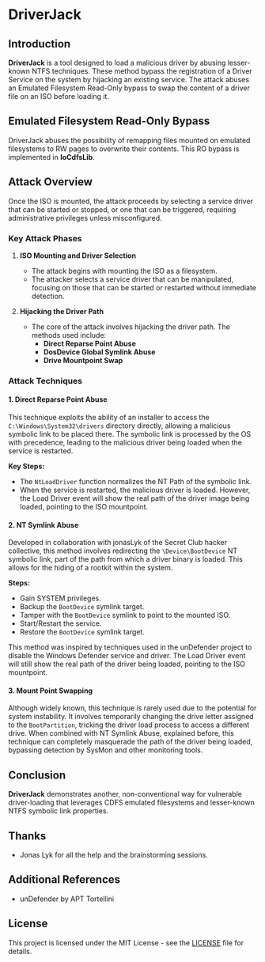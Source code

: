 # DriverJack

## Introduction

**DriverJack** is a tool designed to load a malicious driver by abusing lesser-known NTFS techniques. These method bypass the registration of a Driver Service on the system by hijacking an existing service. 
The attack abuses an Emulated Filesystem Read-Only bypass to swap the content of a driver file on an ISO before loading it.

## Emulated Filesystem Read-Only Bypass

DriverJack abuses the possibility of remapping files mounted on emulated filesystems to RW pages to overwrite their contents. This RO bypass is implemented in **IoCdfsLib**.

## Attack Overview

Once the ISO is mounted, the attack proceeds by selecting a service driver that can be started or stopped, or one that can be triggered, requiring administrative privileges unless misconfigured. 

### Key Attack Phases

1. **ISO Mounting and Driver Selection**
   - The attack begins with mounting the ISO as a filesystem.
   - The attacker selects a service driver that can be manipulated, focusing on those that can be started or restarted without immediate detection.

2. **Hijacking the Driver Path**
   - The core of the attack involves hijacking the driver path. The methods used include:
     - **Direct Reparse Point Abuse**
     - **DosDevice Global Symlink Abuse**
     - **Drive Mountpoint Swap**

### Attack Techniques

#### 1. Direct Reparse Point Abuse

This technique exploits the ability of an installer to access the `C:\Windows\System32\drivers` directory directly, allowing a malicious symbolic link to be placed there. The symbolic link is processed by the OS with precedence, leading to the malicious driver being loaded when the service is restarted.

**Key Steps:**
- The `NtLoadDriver` function normalizes the NT Path of the symbolic link.
- When the service is restarted, the malicious driver is loaded. However, the Load Driver event will show the real path of the driver image being loaded, pointing to the ISO mountpoint.

#### 2. NT Symlink Abuse

Developed in collaboration with jonasLyk of the Secret Club hacker collective, this method involves redirecting the `\Device\BootDevice` NT symbolic link, part of the path from which a driver binary is loaded. This allows for the hiding of a rootkit within the system.

**Steps:**
- Gain SYSTEM privileges.
- Backup the `BootDevice` symlink target.
- Tamper with the `BootDevice` symlink to point to the mounted ISO.
- Start/Restart the service.
- Restore the `BootDevice` symlink target.

This method was inspired by techniques used in the unDefender project to disable the Windows Defender service and driver. The Load Driver event will still show the real path of the driver being loaded, pointing to the ISO mountpoint.

#### 3. Mount Point Swapping

Although widely known, this technique is rarely used due to the potential for system instability. It involves temporarily changing the drive letter assigned to the `BootPartition`, tricking the driver load process to access a different drive.
When combined with NT Symlink Abuse, explained before, this technique can completely masquerade the path of the driver being loaded, bypassing detection by SysMon and other monitoring tools.

## Conclusion

**DriverJack** demonstrates another, non-conventional way for vulnerable driver-loading that leverages CDFS emulated filesystems and lesser-known NTFS symbolic link properties. 

## Thanks

* Jonas Lyk for all the help and the brainstorming sessions. 

## Additional References

* unDefender by APT Tortellini

## License

This project is licensed under the MIT License - see the [LICENSE](LICENSE) file for details.
